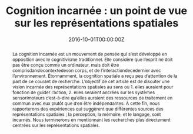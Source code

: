 ---
abstract: La cognition incarnée est un mouvement de pensée qui s’est développé en opposition avec le cognitivisme traditionnel. Elle considère que l’esprit ne doit pas être conçu comme un ordinateur, mais doit être comprisdanslecontextedeson corps, et de l’interactiondecedernier avec l’environnement. Étonnamment, la cognition spatiale a reçu peu d’attention de la part de ce courant de recherche. L’objectif de cet article est de discuter une vision incarnée des représentations spatiales au sens où 1. elles auraient pour fonction de guider l’action, 2. elles seraient ancrées sur les systèmes sensorimoteurs c’est-à-dire qu’elles auraient des ressources de traitement en commun avec eux plutôt que d’en être indépendantes. À cette fin, nous rapporterons des expériences qui suggèrent que différentes sources des représentations spatiales ; la perception, la mémoire, et le langage, sont incarnés. Nous terminerons en mentionnant les recherches plus directement centrées sur les représentations spatiales.
authors:
- Dutriaux, L.
- Gyselinck, V.
date: "2016-10-01T00:00:00Z"
doi: ""
featured: false
image:
  caption: ""
  focal_point: ""
  preview_only: true
projects: []
publication: 'L’Année psychologique'
publication_short: ""
publication_types:
- "2"
publishDate: "2017-01-01T00:00:00Z"
slides: ""
summary: ""
tags:
- Source Themes
title: "Cognition incarnée : un point de vue sur les représentations spatiales"
url_code: ""
url_dataset: ""
url_pdf: https://www.cairn.info/revue-l-annee-psychologique1-2016-3-page-419.htm#
url_poster: ""
url_project: ""
url_slides: ""
url_source: ""
url_video: ""
---